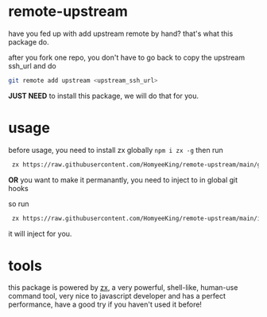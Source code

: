 # remote-upstream

have you fed up with add upstream remote by hand? that's what this package do.

after you fork one repo, you don't have to go back to copy the upstream ssh_url and do

```bash
git remote add upstream <upstream_ssh_url>
```

**JUST NEED** to install this package, we will do that for you.

# usage

before usage, you need to install zx globally
`npm i zx -g`
then run

```bash
 zx https://raw.githubusercontent.com/HomyeeKing/remote-upstream/main/get-upstream.mjs
```

**OR** you want to make it permanantly, you need to inject to in global git hooks

so run

```bash
 zx https://raw.githubusercontent.com/HomyeeKing/remote-upstream/main/install.mjs
```

it will inject for you.

# tools

this package is powered by [zx](https://github.com/google/zx), a very powerful, shell-like, human-use command tool, very nice to javascript developer and has a perfect performance, have a good try if you haven't used it before!
